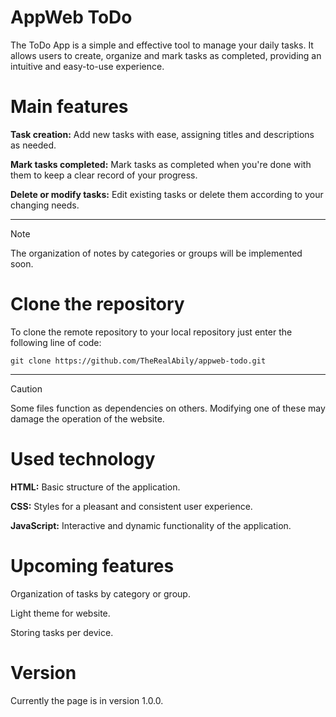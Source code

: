# AppWeb ToDo

The ToDo App is a simple and effective tool to manage your daily tasks. It allows users to create, organize and mark tasks as completed, providing an intuitive and easy-to-use experience.

# Main features

**Task creation:** Add new tasks with ease, assigning titles and descriptions as needed.

**Mark tasks completed:** Mark tasks as completed when you're done with them to keep a clear record of your progress.

**Delete or modify tasks:** Edit existing tasks or delete them according to your changing needs.

---

> [!NOTE]
> The organization of notes by categories or groups will be implemented soon.


# Clone the repository

To clone the remote repository to your local repository just enter the following line of code:

    git clone https://github.com/TheRealAbily/appweb-todo.git

---

> [!CAUTION]
> Some files function as dependencies on others. Modifying one of these may damage the operation of the website.


# Used technology

**HTML:** Basic structure of the application.

**CSS:** Styles for a pleasant and consistent user experience.

**JavaScript:** Interactive and dynamic functionality of the application.


# Upcoming features

Organization of tasks by category or group.

Light theme for website.

Storing tasks per device.


# Version

Currently the page is in version 1.0.0.